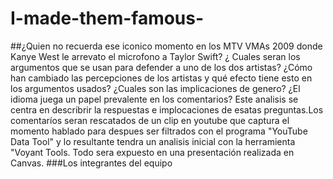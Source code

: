 # I-made-them-famous-
##¿Quien no recuerda ese iconico momento en los MTV VMAs  2009 donde Kanye West le arrevato el microfono a Taylor Swift? ¿ Cuales seran los argumentos que se usan para defender a uno de los dos artistas? ¿Cómo han cambiado las percepciones de los artistas y qué efecto tiene esto en los argumentos usados? ¿Cuales son las implicaciones de genero? ¿El idioma juega un papel prevalente en los comentarios? 
Este analisis se centra en describrir la respuestas e implocaciones de esatas preguntas.Los comentaríos seran rescatados de un clip en youtube que captura el momento hablado  para despues ser filtrados con el programa "YouTube Data Tool" y lo resultante tendra un analisis inicial con la herramienta "Voyant Tools. Todo sera expuesto en una presentación realizada en Canvas.
###Los integrantes del equipo 
